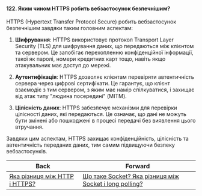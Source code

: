 #### 122. Яким чином HTTPS робить вебзастосунок безпечнішим?

HTTPS (Hypertext Transfer Protocol Secure) робить вебзастосунок безпечнішим завдяки таким головним аспектам:

1. **Шифрування**: HTTPS використовує протокол Transport Layer Security (TLS) для шифрування даних, що передаються між клієнтом та сервером. Це запобігає перехопленню конфіденційної інформації, такої як паролі, номери кредитних карт тощо, навіть якщо атакувальник має доступ до мережі.

2. **Аутентифікація**: HTTPS дозволяє клієнтам перевіряти автентичність сервера через цифрові сертифікати. Це гарантує, що клієнт взаємодіє з тим сервером, з яким має намір спілкуватися, і захищає від атак типу "людина посередині" (MITM).

3. **Цілісність даних**: HTTPS забезпечує механізми для перевірки цілісності даних, які передаються. Це означає, що дані не можуть бути змінені або пошкоджені в процесі передачі без виявлення цього втручання.

Завдяки цим аспектам, HTTPS захищає конфіденційність, цілісність та автентичність переданих даних, тим самим підвищуючи безпеку вебзастосунків.

| Back | Forward |
|---|---|
| [Яка різниця між HTTP і HTTPS?](/ua/middle/networking/whats-the-difference-between-http-and-https.md)  | [Що таке Socket? Яка різниця між Socket і long polling?](/ua/middle/networking/what-is-a-socket-whats-the-difference-between-a-socket-and-long-polling.md) |